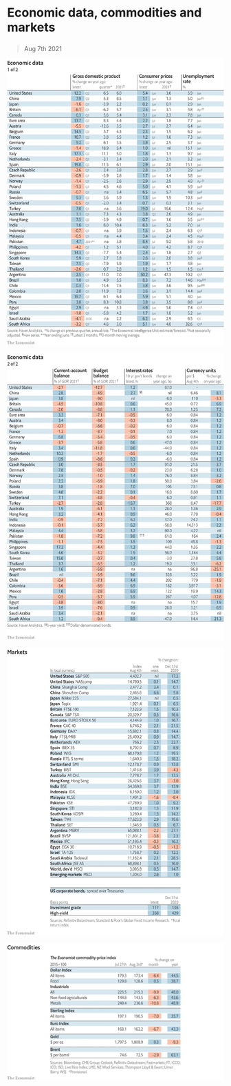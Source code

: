 ###### 

# Economic data, commodities and markets 

#####  

> Aug 7th 2021 

![image](images/20210807_int101.png) 


![image](images/20210807_int102.png) 


![image](images/20210807_int201.png) 


![image](images/20210807_int401.png) 


